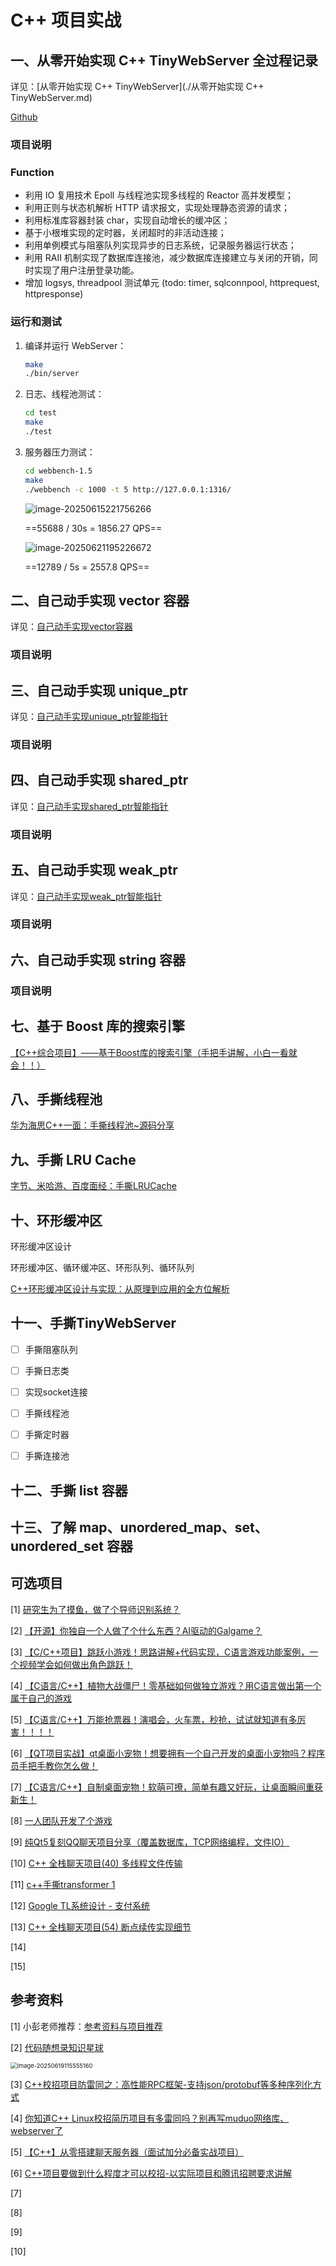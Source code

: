 # C++ 项目实战



## 一、从零开始实现 C++ TinyWebServer 全过程记录

详见：[从零开始实现 C++ TinyWebServer](./从零开始实现 C++ TinyWebServer.md)

[Github](https://github.com/A-Egoist/WebServer)

### 项目说明



### Function

-   利用 IO 复用技术 Epoll 与线程池实现多线程的 Reactor 高并发模型；
-   利用正则与状态机解析 HTTP 请求报文，实现处理静态资源的请求；
-   利用标准库容器封装 char，实现自动增长的缓冲区；
-   基于小根堆实现的定时器，关闭超时的非活动连接；
-   利用单例模式与阻塞队列实现异步的日志系统，记录服务器运行状态；
-   利用 RAII 机制实现了数据库连接池，减少数据库连接建立与关闭的开销，同时实现了用户注册登录功能。
-   增加 logsys, threadpool 测试单元 (todo: timer, sqlconnpool, httprequest, httpresponse)



### 运行和测试

1.   编译并运行 WebServer：
     ```bash
     make
     ./bin/server
     ```

2.   日志、线程池测试：
     ```bash
     cd test
     make
     ./test
     ```

3.   服务器压力测试：
     ```bash
     cd webbench-1.5
     make
     ./webbench -c 1000 -t 5 http://127.0.0.1:1316/
     ```

     ![image-20250615221756266](https://amonologue-image-bed.oss-cn-chengdu.aliyuncs.com/2025/202506152218864.png)
     
     ==55688 / 30s = 1856.27 QPS==
     
     ![image-20250621195226672](https://amonologue-image-bed.oss-cn-chengdu.aliyuncs.com/2025/202506211952765.png)
     
     ==12789 / 5s = 2557.8 QPS==



## 二、自己动手实现 vector 容器

详见：[自己动手实现vector容器](./自己动手实现vector容器.md)

### 项目说明



## 三、自己动手实现 unique_ptr

详见：[自己动手实现unique_ptr智能指针](./自己动手实现unique_ptr智能指针.md)

### 项目说明



## 四、自己动手实现 shared_ptr

详见：[自己动手实现shared_ptr智能指针](./自己动手实现shared_ptr智能指针.md)

### 项目说明



## 五、自己动手实现 weak_ptr

详见：[自己动手实现weak_ptr智能指针](./自己动手实现weak_ptr智能指针.md)

### 项目说明



## 六、自己动手实现 string 容器

### 项目说明



## 七、基于 Boost 库的搜索引擎

[【C++综合项目】——基于Boost库的搜索引擎（手把手讲解，小白一看就会！！）](https://xas-sunny.blog.csdn.net/article/details/140881214)



## 八、手撕线程池

[华为海思C++一面：手撕线程池~源码分享](https://www.bilibili.com/video/BV1Rbwhe3Euh)





## 九、手撕 LRU Cache

[字节、米哈游、百度面经：手撕LRUCache](https://www.bilibili.com/video/BV1Hx4y1s7He)





## 十、环形缓冲区

环形缓冲区设计

环形缓冲区、循环缓冲区、环形队列、循环队列

[C++环形缓冲区设计与实现：从原理到应用的全方位解析](https://zhuanlan.zhihu.com/p/649214928)



## 十一、手撕TinyWebServer

-   [ ] 手撕阻塞队列
-   [ ] 手撕日志类
-   [ ] 实现socket连接
-   [ ] 手撕线程池
-   [ ] 手撕定时器
-   [ ] 手撕连接池



## 十二、手撕 list 容器



## 十三、了解 map、unordered_map、set、unordered_set 容器





## 可选项目

[1] [研究生为了摸鱼，做了个导师识别系统？](https://www.bilibili.com/video/BV1qEtpz2EFP?spm_id_from=333.1245.0.0)

[2] [【开源】你独自一个人做了个什么东西？AI驱动的Galgame？](https://www.bilibili.com/video/BV1v48tzYEfi?spm_id_from=333.1245.0.0)

[3] [【C/C++项目】跳跃小游戏！思路讲解+代码实现，C语言游戏功能案例，一个视频学会如何做出角色跳跃！](https://www.bilibili.com/video/BV1nje8zXEMz?spm_id_from=333.1245.0.0)

[4] [【C语言/C++】植物大战僵尸！零基础如何做独立游戏？用C语言做出第一个属于自己的游戏](https://www.bilibili.com/video/BV1BM8JzCErF?spm_id_from=333.1245.0.0)

[5] [【C语言/C++】万能抢票器！演唱会，火车票，秒抢，试试就知道有多厉害！！！！](https://www.bilibili.com/video/BV1GURqYMEeW?spm_id_from=333.1245.0.0)

[6] [【QT项目实战】qt桌面小宠物！想要拥有一个自己开发的桌面小宠物吗？程序员手把手教你怎么做！](https://www.bilibili.com/video/BV1g24y1N7zJ?spm_id_from=333.1245.0.0)

[7] [【C语言/C++】自制桌面宠物！软萌可撩，简单有趣又好玩，让桌面瞬间重获新生！](https://www.bilibili.com/video/BV1LUTjzgEjP?spm_id_from=333.1245.0.0)

[8] [一人团队开发了个游戏](https://www.bilibili.com/video/BV1fa7HzQEjZ?spm_id_from=333.1245.0.0)

[9] [纯Qt5复刻QQ聊天项目分享（覆盖数据库，TCP网络编程，文件IO）](https://www.bilibili.com/video/BV1sut4zuECU?spm_id_from=333.1245.0.0)

[10] [C++ 全栈聊天项目(40) 多线程文件传输](https://www.bilibili.com/video/BV13xXWYZE7C?spm_id_from=333.1245.0.0)

[11] [c++手撕transformer 1](https://www.bilibili.com/video/BV1as7azMEW1?spm_id_from=333.1245.0.0)

[12] [Google TL系统设计 - 支付系统](https://www.bilibili.com/video/BV1i43GzkEYW?spm_id_from=333.1245.0.0)

[13] [C++ 全栈聊天项目(54) 断点续传实现细节](https://www.bilibili.com/video/BV1bTbAzjEEY?spm_id_from=333.1245.0.0)

[14] 

[15] 







## 参考资料

[1] 小彭老师推荐：[参考资料与项目推荐](https://parallel101.github.io/cppguidebook/recommend/)

[2]  [代码随想录知识星球](https://www.programmercarl.com/other/kstar.html)

<img src="https://amonologue-image-bed.oss-cn-chengdu.aliyuncs.com/2025/202506191156865.png" alt="image-20250619115555160" style="zoom: 67%;" />

[3] [C++校招项目防雷同之：高性能RPC框架-支持json/protobuf等多种序列化方式](https://www.bilibili.com/video/BV176Niz8ENj?spm_id_from=333.1245.0.0)

[4] [你知道C++ Linux校招简历项目有多雷同吗？别再写muduo网络库、webserver了](https://www.bilibili.com/video/BV1mJTtzZEpk?spm_id_from=333.1245.0.0)

[5] [【C++】从零搭建聊天服务器（面试加分必备实战项目）](https://www.bilibili.com/video/BV1sE4m1d7Mp?spm_id_from=333.1245.0.0)

[6] [C++项目要做到什么程度才可以校招-以实际项目和腾讯招聘要求讲解](https://www.bilibili.com/video/BV16BJ6z7EFD?spm_id_from=333.1245.0.0)

[7]

[8]

[9]

[10]